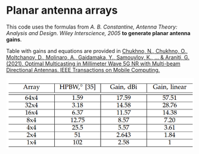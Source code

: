 Planar antenna arrays
==================

This code uses the formulas from *A. B. Constantine, Antenna Theory: Analysis and Design. Wiley Interscience, 2005* **to generate planar antenna gains**.

Table with gains and equations are provided in [Chukhno, N., Chukhno, O., Moltchanov, D., Molinaro, A., Gaidamaka, Y., Samouylov, K., ... & Araniti, G. (2021). Optimal Multicasting in Millimeter Wave 5G NR with Multi-beam Directional Antennas. IEEE Transactions on Mobile Computing.](https://trepo.tuni.fi/bitstream/handle/10024/136731/Optimal_Multicasting_in_Millimeter_Wave_5G_NR_Systems_with_Multi_beam_Directional_Antennas.pdf?sequence=1)

![Table](table.png)



